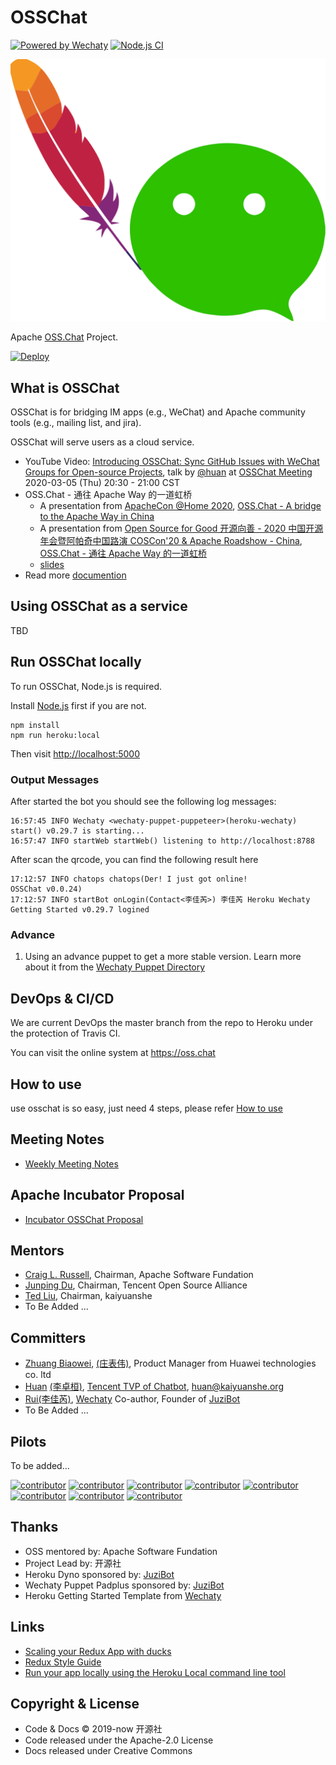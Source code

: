 # OSSChat

[![Powered by Wechaty](https://img.shields.io/badge/Powered%20By-Wechaty-brightgreen.svg)](https://github.com/wechaty/wechaty)
[![Node.js CI](https://github.com/kaiyuanshe/osschat/workflows/Node.js%20CI/badge.svg)](https://github.com/kaiyuanshe/osschat/actions?query=workflow%3A%22Node.js+CI%22)

[![OSS Chat](docs/images/osschat.svg)](https://oss.chat)

Apache [OSS.Chat](https://oss.chat) Project.

[![Deploy](https://www.herokucdn.com/deploy/button.svg)](https://heroku.com/deploy)

## What is OSSChat

OSSChat is for bridging IM apps (e.g., WeChat) and Apache community tools (e.g., mailing list, and jira).

OSSChat will serve users as a cloud service.

- YouTube Video: [Introducing OSSChat: Sync GitHub Issues with WeChat Groups for Open-source Projects](https://youtu.be/HNksCmm_pvY), talk by [@huan](https://github.com/huan) at [OSSChat Meeting](https://shimo.im/docs/wGHydDxvWGjWKgDK) 2020-03-05 (Thu) 20:30 - 21:00 CST
- OSS.Chat - 通往 Apache Way 的一道虹桥
    - A presentation from [ApacheCon @Home 2020](https://apachecon.com/acah2020/), [OSS.Chat - A bridge to the Apache Way in China](https://www.youtube.com/watch?v=KWS4V86heh0)
    - A presentation from [Open Source for Good 开源向善 - 2020 中国开源年会暨阿帕奇中国路演 COSCon'20 & Apache Roadshow - China](http://coscon.kaiyuanshe.cn/), [OSS.Chat - 通往 Apache Way 的一道虹桥](http://coscon.kaiyuanshe.cn/#activity/agenda?pid=135)
    - [slides](https://docs.google.com/presentation/d/1ws1loxT0JVzNkZO_7G5Xx8T3mDvAmh8PCZ-sAs9rfqM)
- Read more [documention](https://osschat.readthedocs.io/en/latest/)

## Using OSSChat as a service

TBD

## Run OSSChat locally

To run OSSChat, Node.js is required.

Install [Node.js](https://nodejs.org) first if you are not.

```shell
npm install
npm run heroku:local
```

Then visit <http://localhost:5000>

### Output Messages

After started the bot you should see the following log messages:

```shell
16:57:45 INFO Wechaty <wechaty-puppet-puppeteer>(heroku-wechaty) start() v0.29.7 is starting...
16:57:47 INFO startWeb startWeb() listening to http://localhost:8788
```

After scan the qrcode, you can find the following result here

```shell
17:12:57 INFO chatops chatops(Der! I just got online!
OSSChat v0.0.24)
17:12:57 INFO startBot onLogin(Contact<李佳芮>) 李佳芮 Heroku Wechaty Getting Started v0.29.7 logined
```

### Advance

1. Using an advance puppet to get a more stable version. Learn more about it from the [Wechaty Puppet Directory](https://github.com/wechaty/wechaty-puppet/wiki/Directory)

## DevOps & CI/CD

We are current DevOps the master branch from the repo to Heroku under the protection of Travis CI.

You can visit the online system at <https://oss.chat>

## How to use

use osschat is so easy, just need 4 steps, please refer [How to use](https://github.com/kaiyuanshe/osschat/blob/master/docs/pages/how-to-use.md)

## Meeting Notes

- [Weekly Meeting Notes](https://shimo.im/docs/wGHydDxvWGjWKgDK)

## Apache Incubator Proposal

- [Incubator OSSChat Proposal](https://cwiki.apache.org/confluence/display/INCUBATOR/OSSBotProposal)

## Mentors

- [Craig L. Russell](https://github.com/clr-apache), Chairman, Apache Software Fundation
- [Junping Du](https://github.com/JunpingDu), Chairman, Tencent Open Source Alliance
- [Ted Liu](https://github.com/tedliu1), Chairman, kaiyuanshe
- To Be Added ...

## Committers

- [Zhuang Biaowei](https://github.com/zhuangbiaowei), [(庄表伟)](http://www.zhuangbiaowei.com/blog/), Product Manager from Huawei technologies co. ltd
- [Huan](https://github.com/huan) [(李卓桓)](http://linkedin.com/in/zixia), [Tencent TVP of Chatbot](https://cloud.tencent.com/tvp/138), <huan@kaiyuanshe.org>
- [Rui](https://github.com/lijiarui)[(李佳芮)](https://lijiarui.github.io), [Wechaty](https://github.com/wechaty/wechaty) Co-author, Founder of [JuziBot](https://www.botorange.com/)
- To Be Added ...

## Pilots

To be added...

[![contributor](https://sourcerer.io/fame/huan/kaiyuanshe/osschat/images/0)](https://sourcerer.io/fame/huan/kaiyuanshe/osschat/links/0)
[![contributor](https://sourcerer.io/fame/huan/kaiyuanshe/osschat/images/1)](https://sourcerer.io/fame/huan/kaiyuanshe/osschat/links/1)
[![contributor](https://sourcerer.io/fame/huan/kaiyuanshe/osschat/images/2)](https://sourcerer.io/fame/huan/kaiyuanshe/osschat/links/2)
[![contributor](https://sourcerer.io/fame/huan/kaiyuanshe/osschat/images/3)](https://sourcerer.io/fame/huan/kaiyuanshe/osschat/links/3)
[![contributor](https://sourcerer.io/fame/huan/kaiyuanshe/osschat/images/4)](https://sourcerer.io/fame/huan/kaiyuanshe/osschat/links/4)
[![contributor](https://sourcerer.io/fame/huan/kaiyuanshe/osschat/images/5)](https://sourcerer.io/fame/huan/kaiyuanshe/osschat/links/5)
[![contributor](https://sourcerer.io/fame/huan/kaiyuanshe/osschat/images/6)](https://sourcerer.io/fame/huan/kaiyuanshe/osschat/links/6)
[![contributor](https://sourcerer.io/fame/huan/kaiyuanshe/osschat/images/7)](https://sourcerer.io/fame/huan/kaiyuanshe/osschat/links/7)

## Thanks

- OSS mentored by: Apache Software Fundation
- Project Lead by: 开源社
- Heroku Dyno sponsored by: [JuziBot](https://www.juzi.bot)
- Wechaty Puppet Padplus sponsored by: [JuziBot](https://www.juzi.bot)
- Heroku Getting Started Template from [Wechaty](https://github.com/wechaty/)

## Links

- [Scaling your Redux App with ducks](https://www.freecodecamp.org/news/scaling-your-redux-app-with-ducks-6115955638be/)
- [Redux Style Guide](https://redux.js.org/style-guide/style-guide#do-not-put-non-serializable-values-in-state-or-actions)
- [Run your app locally using the Heroku Local command line tool](https://devcenter.heroku.com/articles/heroku-local)

## Copyright & License

- Code & Docs © 2019-now 开源社
- Code released under the Apache-2.0 License
- Docs released under Creative Commons
